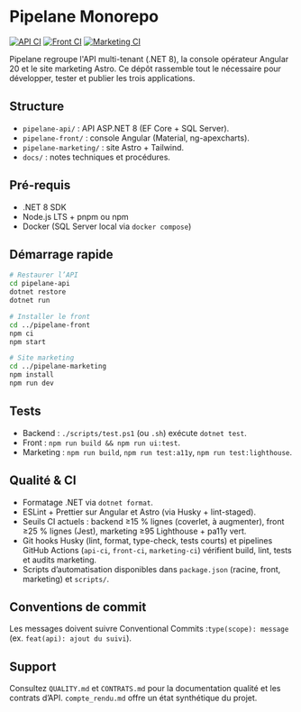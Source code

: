 # Pipelane Monorepo

[![API CI](https://github.com/moham/Pipelane/actions/workflows/api-ci.yml/badge.svg)](https://github.com/moham/Pipelane/actions/workflows/api-ci.yml)
[![Front CI](https://github.com/moham/Pipelane/actions/workflows/front-ci.yml/badge.svg)](https://github.com/moham/Pipelane/actions/workflows/front-ci.yml)
[![Marketing CI](https://github.com/moham/Pipelane/actions/workflows/marketing-ci.yml/badge.svg)](https://github.com/moham/Pipelane/actions/workflows/marketing-ci.yml)

Pipelane regroupe l'API multi-tenant (.NET 8), la console opérateur Angular 20 et le site marketing Astro. Ce dépôt rassemble tout le nécessaire pour développer, tester et publier les trois applications.

## Structure
- `pipelane-api/` : API ASP.NET 8 (EF Core + SQL Server).
- `pipelane-front/` : console Angular (Material, ng-apexcharts).
- `pipelane-marketing/` : site Astro + Tailwind.
- `docs/` : notes techniques et procédures.

## Pré-requis
- .NET 8 SDK
- Node.js LTS + pnpm ou npm
- Docker (SQL Server local via `docker compose`)

## Démarrage rapide
```bash
# Restaurer l’API
cd pipelane-api
dotnet restore
dotnet run

# Installer le front
cd ../pipelane-front
npm ci
npm start

# Site marketing
cd ../pipelane-marketing
npm install
npm run dev
```

## Tests
- Backend : `./scripts/test.ps1` (ou `.sh`) exécute `dotnet test`.
- Front : `npm run build && npm run ui:test`.
- Marketing : `npm run build`, `npm run test:a11y`, `npm run test:lighthouse`.

## Qualité & CI
- Formatage .NET via `dotnet format`.
- ESLint + Prettier sur Angular et Astro (via Husky + lint-staged).
- Seuils CI actuels : backend ≥15 % lignes (coverlet, à augmenter), front ≥25 % lignes (Jest), marketing ≥95 Lighthouse + pa11y vert.
- Git hooks Husky (lint, format, type-check, tests courts) et pipelines GitHub Actions (`api-ci`, `front-ci`, `marketing-ci`) vérifient build, lint, tests et audits marketing.
- Scripts d’automatisation disponibles dans `package.json` (racine, front, marketing) et `scripts/`.

## Conventions de commit
Les messages doivent suivre Conventional Commits :`type(scope): message` (ex. `feat(api): ajout du suivi`).

## Support
Consultez `QUALITY.md` et `CONTRATS.md` pour la documentation qualité et les contrats d’API. `compte_rendu.md` offre un état synthétique du projet.
